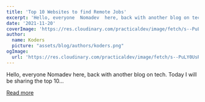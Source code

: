 ```yaml
---
title: 'Top 10 Websites to find Remote Jobs'
excerpt: 'Hello, everyone  Nomadev  here, back with another blog on tech. Today I will be sharing the top 10...'
date: '2021-11-20'
coverImage: 'https://res.cloudinary.com/practicaldev/image/fetch/s--PuLY0UsR--/c_imagga_scale,f_auto,fl_progressive,h_420,q_auto,w_1000/https://dev-to-uploads.s3.amazonaws.com/uploads/articles/nznmmpmf7fbcnuxbtnfo.jpg'
author:
  name: Koders
  picture: "assets/blog/authors/koders.png"
ogImage:
  url: 'https://res.cloudinary.com/practicaldev/image/fetch/s--PuLY0UsR--/c_imagga_scale,f_auto,fl_progressive,h_420,q_auto,w_1000/https://dev-to-uploads.s3.amazonaws.com/uploads/articles/nznmmpmf7fbcnuxbtnfo.jpg'
---
```


Hello, everyone  Nomadev  here, back with another blog on tech. Today I will be sharing the top 10...

[Read more](https://dev.to/thenomadevel/top-10-websites-to-find-remote-jobs-f7i)
